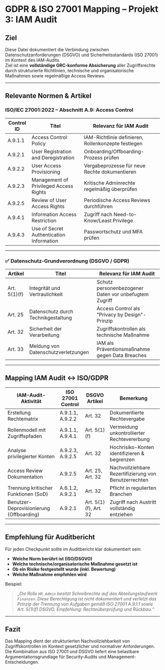# GDPR & ISO 27001 Mapping – Projekt 3: IAM Audit

## Ziel

Diese Datei dokumentiert die Verbindung zwischen Datenschutzanforderungen (DSGVO) und Sicherheitsstandards (ISO 27001) im Kontext des IAM-Audits.  
Ziel ist eine **vollständige GRC-konforme Absicherung** aller Zugriffsrechte durch strukturierte Richtlinien, technische und organisatorische Maßnahmen sowie regelmäßige Access Reviews.

---

## Relevante Normen & Artikel

### ISO/IEC 27001:2022 – Abschnitt A.9: Access Control

| Control ID | Titel                                     | Relevanz für IAM Audit                                        |
|------------|-------------------------------------------|----------------------------------------------------------------|
| A.9.1.1    | Access Control Policy                     | IAM-Richtlinie definieren, Rollenkonzepte festlegen            |
| A.9.2.1    | User Registration and Deregistration      | Onboarding/Offboarding-Prozess prüfen                         |
| A.9.2.2    | User Access Provisioning                  | Vergabeprozesse für neue Rechte dokumentieren                 |
| A.9.2.3    | Management of Privileged Access Rights    | Kritische Adminrechte regelmäßig überprüfen                    |
| A.9.2.5    | Review of User Access Rights              | Periodische Access Reviews durchführen                        |
| A.9.4.1    | Information Access Restriction            | Zugriff nach Need-to-Know/Least Privilege                     |
| A.9.4.3    | Use of Secret Authentication Information  | Passwortschutz und MFA prüfen                                 |

---

### ✅ Datenschutz-Grundverordnung (DSGVO / GDPR)

| Artikel     | Titel                                                | Relevanz für IAM Audit                                 |
|-------------|------------------------------------------------------|---------------------------------------------------------|
| Art. 5(1)(f) | Integrität und Vertraulichkeit                      | Schutz personenbezogener Daten vor unbefugtem Zugriff   |
| Art. 25      | Datenschutz durch Technikgestaltung                 | Access Control als "Privacy by Design"-Prinzip          |
| Art. 32      | Sicherheit der Verarbeitung                         | Zugriffskontrollen als technische Maßnahme              |
| Art. 33      | Meldung von Datenschutzverletzungen                 | IAM als Präventionsmaßnahme gegen Data Breaches         |

---

## Mapping IAM Audit ↔ ISO/GDPR

| IAM-Audit-Aktivität                        | ISO 27001 Control     | DSGVO Artikel        | Bemerkung                                               |
|-------------------------------------------|------------------------|-----------------------|----------------------------------------------------------|
| Erstellung Rechtematrix                   | A.9.1.1, A.9.2.2       | Art. 32               | Dokumentierte Rechtevergabe                             |
| Rollenmodell mit Zugriffspfaden           | A.9.1.1, A.9.4.1       | Art. 5(1)(f)          | Vermeidung unkontrollierter Rechtevererbung             |
| Analyse privilegierter Konten             | A.9.2.3, A.9.2.5       | Art. 32               | Hochrisiko-Konten identifizieren & begrenzen            |
| Access Review Dokumentation               | A.9.2.5                | Art. 25, Art. 32      | Nachvollziehbare Rezertifizierung von Benutzerrechten   |
| Trennung kritischer Funktionen (SoD)      | A.6.1.2, A.9.2.1       | Art. 32               | Pflicht in regulierten Branchen                         |
| Benutzer-Deprovisionierung (Offboarding)  | A.9.2.1                | Art. 5(1)(f), Art. 32 | Zugriff nach Austritt vollständig entziehen             |

---

## Empfehlung für Auditbericht

Für jeden Checkpunkt sollte im Auditbericht klar dokumentiert sein:
- **Welche Norm berührt ist (ISO/DSGVO)**
- **Welche technische/organisatorische Maßnahme gesetzt ist**
- **Ob ein Risiko festgestellt wurde (inkl. Bewertung)**
- **Welche Maßnahme empfohlen wird**

Beispiel:

> *„Die Rolle `HR_Admin` besitzt Schreibrechte auf das Abteilungslaufwerk `Finanzen`. Diese Berechtigung ist nicht dokumentiert und verletzt das Prinzip der Trennung von Aufgaben gemäß ISO 27001 A.9.1.1 sowie Art. 5(1)(f) DSGVO. Empfehlung: Rechteüberprüfung und Rückbau.“*

---

## Fazit

Das Mapping dient der strukturierten Nachvollziehbarkeit von Zugriffskontrollen im Kontext gesetzlicher und normativer Anforderungen. Die Kombination aus ISO 27001 und DSGVO liefert eine belastbare Argumentationsgrundlage für Security-Audits und Management-Entscheidungen.

